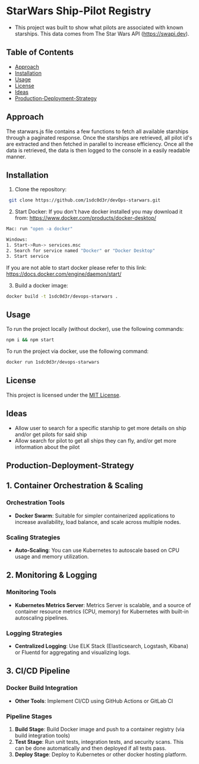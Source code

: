 # StarWars Ship-Pilot Registry
- This project was built to show what pilots are associated with known starships. This data comes from The Star Wars API (https://swapi.dev).

## Table of Contents
- [Approach](#approach)
- [Installation](#installation)
- [Usage](#usage)
- [License](#license)
- [Ideas](#ideas)
- [Production-Deployment-Strategy](#production-deployment-strategy)

## Approach
 The starwars.js file contains a few functions to fetch all available starships through a paginated response. Once the starships are retrieved, all pilot id's are extracted and then fetched in parallel to increase efficiency. Once all the data is retrieved, the data is then logged to the console in a easily readable manner.


## Installation
1. Clone the repository:
```bash
 git clone https://github.com/1sdc0d3r/devOps-starwars.git
```
<!-- # Instructions on building/running the container, an explanation of your approach, and bonus deployment considerations -->


2. Start Docker:
 If you don't have docker installed you may download it from: https://www.docker.com/products/docker-desktop/
 ```bash 
 Mac: run "open -a docker"

Windows: 
1. Start->Run-> services.msc
2. Search for service named "Docker" or "Docker Desktop"
3. Start service
```
If you are not able to start docker please refer to this link: https://docs.docker.com/engine/daemon/start/

3. Build a docker image:
```bash
docker build -t 1sdc0d3r/devops-starwars .
```

## Usage
To run the project locally (without docker), use the following commands:
```bash
npm i && npm start
```

To run the project via docker, use the following command:
```bash
docker run 1sdc0d3r/devops-starwars
```

## License
This project is licensed under the [MIT License](LICENSE).

## Ideas
- Allow user to search for a specific starship to get more details on ship and/or get pilots for said ship
- Allow search for pilot to get all ships they can fly, and/or get more information about the pilot

## Production-Deployment-Strategy

## 1. Container Orchestration & Scaling

### Orchestration Tools
- **Docker Swarm**: Suitable for simpler containerized applications to increase availability, load balance, and scale across multiple nodes.

### Scaling Strategies
- **Auto-Scaling**: You can use Kubernetes to autoscale based on CPU usage and memory utilization.

## 2. Monitoring & Logging

### Monitoring Tools
- **Kubernetes Metrics Server**: Metrics Server is scalable, and a source of container resource metrics (CPU, memory) for Kubernetes with built-in autoscaling pipelines.

### Logging Strategies
- **Centralized Logging**: Use ELK Stack (Elasticsearch, Logstash, Kibana) or Fluentd for aggregating and visualizing logs.

## 3. CI/CD Pipeline

### Docker Build Integration
- **Other Tools**: Implement CI/CD using GitHub Actions or GitLab CI

### Pipeline Stages
1. **Build Stage**: Build Docker image and push to a container registry (via build integration tools)
2. **Test Stage**: Run unit tests, integration tests, and security scans. This can be done automatically and then deployed if all tests pass.
3. **Deploy Stage**: Deploy to Kubernetes or other docker hosting platform.
